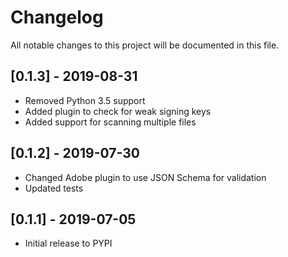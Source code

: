 # Changelog
All notable changes to this project will be documented in this file.

## [0.1.3] - 2019-08-31
- Removed Python 3.5 support
- Added plugin to check for weak signing keys
- Added support for scanning multiple files

## [0.1.2] - 2019-07-30
- Changed Adobe plugin to use JSON Schema for validation
- Updated tests

## [0.1.1] - 2019-07-05
- Initial release to PYPI